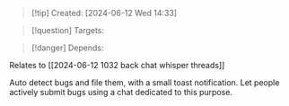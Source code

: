 
>[!tip] Created: [2024-06-12 Wed 14:33]

>[!question] Targets: 

>[!danger] Depends: 

Relates to [[2024-06-12 1032 back chat whisper threads]] 

Auto detect bugs and file them, with a small toast notification.
Let people actively submit bugs using a chat dedicated to this purpose.